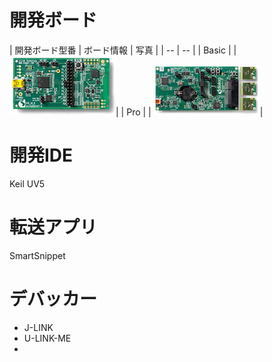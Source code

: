 # 開発ボード

| 開発ボード型番 | ボード情報 | 写真 |
| -- | -- |
| Basic | []() | ![](dialog_basic.png)|
| Pro | []() | ![](dialog_pro.png)|

# 開発IDE

Keil UV5

# 転送アプリ

SmartSnippet

# デバッカー

* J-LINK
* U-LINK-ME
* 

